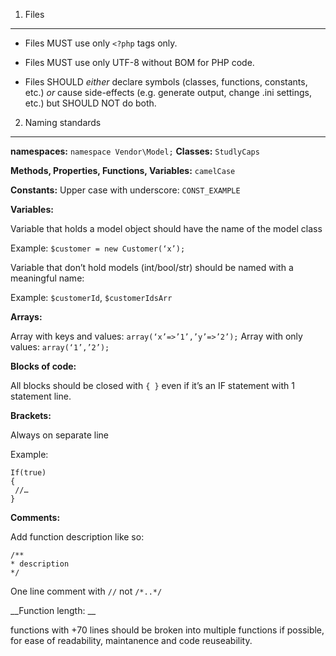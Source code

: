 
1. Files
--------

- Files MUST use only `<?php` tags only.

- Files MUST use only UTF-8 without BOM for PHP code.

- Files SHOULD *either* declare symbols (classes, functions, constants, etc.)
  *or* cause side-effects (e.g. generate output, change .ini settings, etc.)
  but SHOULD NOT do both.


2. Naming standards
-------------------
__namespaces:__  `namespace Vendor\Model;`
__Classes:__ `StudlyCaps`

__Methods, Properties, Functions, Variables:__ `camelCase`

__Constants:__ Upper case with underscore: `CONST_EXAMPLE`

__Variables:__

Variable that holds a model object should have the name of the model class

Example: `$customer = new Customer(‘x’);`

Variable that don’t hold models (int/bool/str) should be named with a meaningful name:

Example: `$customerId`, `$customerIdsArr`
 
__Arrays:__

Array with keys and values: `array(‘x’=>’1’,’y’=>’2’);`
Array with only values: `array(‘1’,’2’);`
 
__Blocks of code:__

All blocks should be closed with `{ }` even if it’s an IF statement with 1 statement line.
 
__Brackets:__

Always on separate line

Example:

```
If(true)
{
 //…
}
```
 
__Comments:__

Add function description like so:
```
/**
* description
*/
```

One line comment with `//` not `/*..*/`
 
__Function length: __

functions with +70 lines should be broken into multiple functions if possible, for ease of readability, maintanence and code reuseability.
